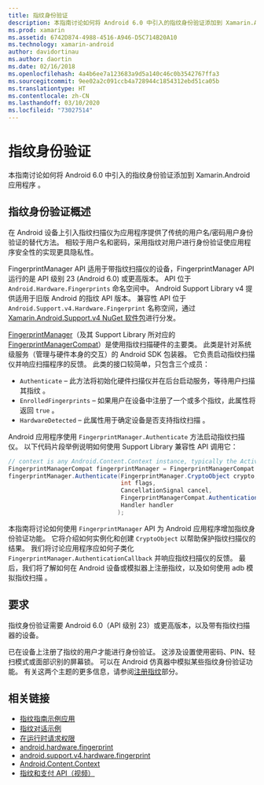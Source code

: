 ```yaml
---
title: 指纹身份验证
description: 本指南讨论如何将 Android 6.0 中引入的指纹身份验证添加到 Xamarin.Android 应用程序。
ms.prod: xamarin
ms.assetid: 6742D874-4988-4516-A946-D5C714B20A10
ms.technology: xamarin-android
author: davidortinau
ms.author: daortin
ms.date: 02/16/2018
ms.openlocfilehash: 4a4b6ee7a123683a9d5a140c46c0b3542767ffa3
ms.sourcegitcommit: 9ee02a2c091ccb4a728944c1854312ebd51ca05b
ms.translationtype: HT
ms.contentlocale: zh-CN
ms.lasthandoff: 03/10/2020
ms.locfileid: "73027514"
---
```

# <a name="fingerprint-authentication"></a>指纹身份验证

本指南讨论如何将 Android 6.0 中引入的指纹身份验证添加到 Xamarin.Android 应用程序  。

## <a name="fingerprint-authentication-overview"></a>指纹身份验证概述

在 Android 设备上引入指纹扫描仪为应用程序提供了传统的用户名/密码用户身份验证的替代方法。 相较于用户名和密码，采用指纹对用户进行身份验证使应用程序安全性的实现更具隐私性。

FingerprintManager API 适用于带指纹扫描仪的设备，FingerprintManager API 运行的是 API 级别 23 (Android 6.0) 或更高版本。 API 位于 `Android.Hardware.Fingerprints` 命名空间中。 Android Support Library v4 提供适用于旧版 Android 的指纹 API 版本。 兼容性 API 位于 `Android.Support.v4.Hardware.Fingerprint` 名称空间，通过 [Xamarin.Android.Support.v4 NuGet 软件包](https://www.nuget.org/packages/Xamarin.Android.Support.v4/)进行分发。

[FingerprintManager](https://developer.android.com/reference/android/hardware/fingerprint/FingerprintManager.html)（及其 Support Library 所对应的 [FingerprintManagerCompat](https://developer.android.com/reference/android/support/v4/hardware/fingerprint/FingerprintManagerCompat.html)）是使用指纹扫描硬件的主要类。 此类是针对系统级服务（管理与硬件本身的交互）的 Android SDK 包装器。 它负责启动指纹扫描仪并响应扫描程序的反馈。 此类的接口较简单，只包含三个成员：

- `Authenticate` &ndash; 此方法将初始化硬件扫描仪并在后台启动服务，等待用户扫描其指纹  。
- `EnrolledFingerprints` &ndash; 如果用户在设备中注册了一个或多个指纹，此属性将返回 `true`  。
- `HardwareDetected` &ndash; 此属性用于确定设备是否支持指纹扫描  。

Android 应用程序使用 `FingerprintManager.Authenticate` 方法启动指纹扫描仪。 以下代码片段举例说明如何使用 Support Library 兼容性 API 调用它：

```csharp
// context is any Android.Content.Context instance, typically the Activity 
FingerprintManagerCompat fingerprintManager = FingerprintManagerCompat.From(context);
fingerprintManager.Authenticate(FingerprintManager.CryptoObject crypto,
                                int flags,
                                CancellationSignal cancel,
                                FingerprintManagerCompat.AuthenticationCallback callback,
                                Handler handler
                               );
```

本指南将讨论如何使用 `FingerprintManager` API 为 Android 应用程序增加指纹身份验证功能。 它将介绍如何实例化和创建 `CryptoObject` 以帮助保护指纹扫描仪的结果。 我们将讨论应用程序应如何子类化 `FingerprintManager.AuthenticationCallback` 并响应指纹扫描仪的反馈。 最后，我们将了解如何在 Android 设备或模拟器上注册指纹，以及如何使用 adb 模拟指纹扫描  。

## <a name="requirements"></a>要求

指纹身份验证需要 Android 6.0（API 级别 23）或更高版本，以及带有指纹扫描器的设备。 

已在设备上注册了指纹的用户才能进行身份验证。 这涉及设置使用密码、PIN、轻扫模式或面部识别的屏幕锁。 可以在 Android 仿真器中模拟某些指纹身份验证功能。  有关这两个主题的更多信息，请参阅[注册指纹](enrolling-fingerprint.md)部分。 

## <a name="related-links"></a>相关链接

- [指纹指南示例应用](https://docs.microsoft.com/samples/xamarin/monodroid-samples/fingerprintguide)
- [指纹对话示例](https://docs.microsoft.com/samples/xamarin/monodroid-samples/android-m-fingerprintdialog)
- [在运行时请求权限](https://developer.android.com/training/permissions/requesting.html)
- [android.hardware.fingerprint](https://developer.android.com/reference/android/hardware/fingerprint/package-summary.html)
- [android.support.v4.hardware.fingerprint](https://developer.android.com/reference/android/support/v4/hardware/fingerprint/package-summary.html)
- [Android.Content.Context](xref:Android.Content.Context)
- [指纹和支付 API（视频）](https://youtu.be/VOn7VrTRlA4)
